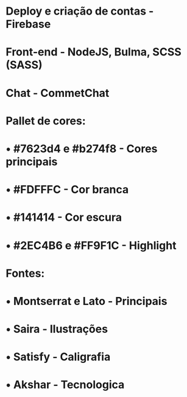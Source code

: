 # Deploy e criação de contas - Firebase
# Front-end - NodeJS, Bulma, SCSS (SASS)
# Chat - CommetChat
# Pallet de cores:
# • #7623d4 e #b274f8 - Cores principais
# • #FDFFFC - Cor branca
# • #141414 - Cor escura
# • #2EC4B6 e #FF9F1C - Highlight

# Fontes:
# • Montserrat e Lato - Principais
# • Saira - Ilustrações
# • Satisfy - Caligrafia
# • Akshar - Tecnologica
